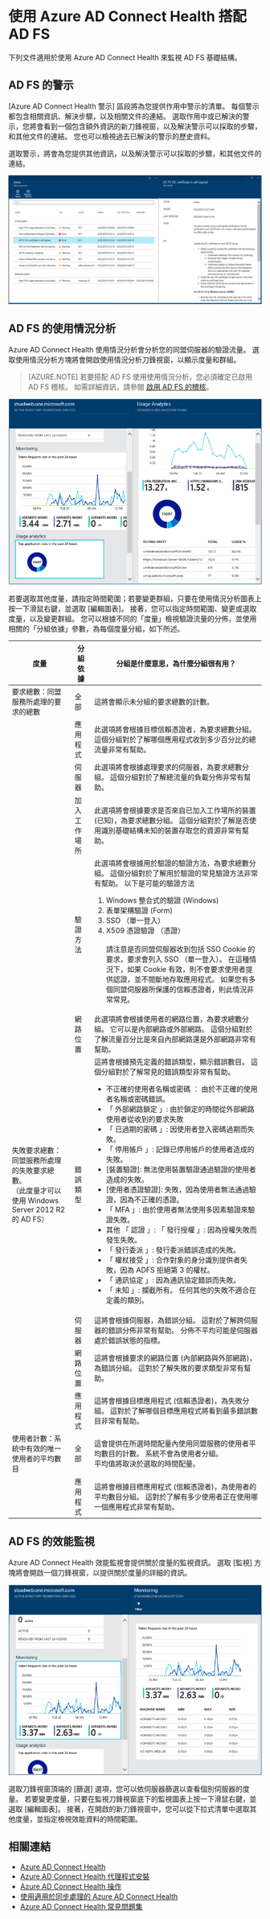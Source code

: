 
<properties 
    pageTitle="使用 Azure AD Connect Health 搭配 AD FS | Microsoft Azure" 
    description="這是如何監視內部部署 AD FS 基礎結構的 Azure AD Connect Health 頁面。" 
    services="active-directory" 
    documentationCenter="" 
    authors="billmath" 
    manager="stevenpo" 
    editor="curtand"/>

<tags 
    ms.service="active-directory" 
    ms.workload="identity" 
    ms.tgt_pltfrm="na" 
    ms.devlang="na" 
    ms.topic="get-started-article" 
    ms.date="08/14/2015" 
    ms.author="billmath"/>

# 使用 Azure AD Connect Health 搭配 AD FS 
下列文件適用於使用 Azure AD Connect Health 來監視 AD FS 基礎結構。

## AD FS 的警示
[Azure AD Connect Health 警示] 區段將為您提供作用中警示的清單。 每個警示都包含相關資訊、解決步驟，以及相關文件的連結。 選取作用中或已解決的警示，您將會看到一個包含額外資訊的新刀鋒視窗，以及解決警示可以採取的步驟，和其他文件的連結。 您也可以檢視過去已解決的警示的歷史資料。

選取警示，將會為您提供其他資訊，以及解決警示可以採取的步驟，和其他文件的連結。

![Azure AD Connect Health 入口網站](./media/active-directory-aadconnect-health/alert2.png)



## AD FS 的使用情況分析
Azure AD Connect Health 使用情況分析會分析您的同盟伺服器的驗證流量。 選取使用情況分析方塊將會開啟使用情況分析刀鋒視窗，以顯示度量和群組。

>[AZURE.NOTE] 若要搭配 AD FS 使用使用情況分析，您必須確定已啟用 AD FS 稽核。 如需詳細資訊，請參閱 [啟用 AD FS 的稽核](active-directory-aadconnect-health-operations.md#enable-auditing-for-ad-fs)。 

![Azure AD Connect Health 入口網站](./media/active-directory-aadconnect-health/report1.png)

若要選取其他度量，請指定時間範圍；若要變更群組，只要在使用情況分析圖表上按一下滑鼠右鍵，並選取 [編輯圖表]。 接著，您可以指定時間範圍、變更或選取度量，以及變更群組。 您可以根據不同的「度量」檢視驗證流量的分佈，並使用相關的「分組依據」參數，為每個度量分組，如下所述。

| 度量 | 分組依據 | 分組是什麼意思，為什麼分組很有用？ |
| ------ | -------- | -------------------------------------------- |
| 要求總數：同盟服務所處理的要求的總數 | 全部 | 這將會顯示未分組的要求總數的計數。 |
|  | 應用程式 | 此選項將會根據目標信賴憑證者，為要求總數分組。 這個分組對於了解哪個應用程式收到多少百分比的總流量非常有幫助。 |
|  | 伺服器 | 此選項將會根據處理要求的伺服器，為要求總數分組。 這個分組對於了解總流量的負載分佈非常有幫助。 |
|  | 加入工作場所 | 此選項將會根據要求是否來自已加入工作場所的裝置 (已知)，為要求總數分組。 這個分組對於了解是否使用識別基礎結構未知的裝置存取您的資源非常有幫助。 |
|  | 驗證方法 | 此選項將會根據用於驗證的驗證方法，為要求總數分組。 這個分組對於了解用於驗證的常見驗證方法非常有幫助。 以下是可能的驗證方法 <ol> <li>Windows 整合式的驗證 (Windows)</li> <li>表單架構驗證 (Form)</li> <li>SSO （單一登入）</li> <li>X509 憑證驗證 （憑證）</li> <br>請注意是否同盟伺服器收到包括 SSO Cookie 的要求，要求會列入 SSO （單一登入）。 在這種情況下，如果 Cookie 有效，則不會要求使用者提供認證，並不間斷地存取應用程式。 如果您有多個同盟伺服器所保護的信賴憑證者，則此情況非常常見。 |
|  | 網路位置 | 此選項將會根據使用者的網路位置，為要求總數分組。 它可以是內部網路或外部網路。 這個分組對於了解流量百分比是來自內部網路還是外部網路非常有幫助。 |
| 失敗要求總數：同盟服務所處理的失敗要求總數。 <br> （此度量才可以使用 Windows Server 2012 R2 的 AD FS）| 錯誤類型 | 這將會根據預先定義的錯誤類型，顯示錯誤數目。 這個分組對於了解常見的錯誤類型非常有幫助。 <ul><li>不正確的使用者名稱或密碼 ︰ 由於不正確的使用者名稱或密碼錯誤。</li> <li>「 外部網路鎖定 」: 由於鎖定的時間從外部網路使用者從收到的要求失敗 </li><li> 「 已過期的密碼 」: 因使用者登入密碼過期而失敗。</li><li>「 停用帳戶 」: 記錄已停用帳戶的使用者造成的失敗。</li><li>[裝置驗證]: 無法使用裝置驗證通過驗證的使用者造成的失敗。</li><li>[使用者憑證驗證]: 失敗，因為使用者無法通過驗證，因為不正確的憑證。</li><li>「 MFA 」: 由於使用者無法使用多因素驗證來驗證失敗。</li><li>其他 「 認證 」: 「 發行授權 」: 因為授權失敗而發生失敗。</li><li>「 發行委派 」: 發行委派錯誤造成的失敗。</li><li>「 權杖接受 」: 合作對象的身分識別提供者失敗，因為 ADFS 拒絕第 3 的權杖。</li><li>「 通訊協定 」: 因為通訊協定錯誤而失敗。</li><li>「 未知 」: 攔截所有。 任何其他的失敗不適合在定義的類別。</li> |
|  | 伺服器 | 這將會根據伺服器，為錯誤分組。 這對於了解跨伺服器的錯誤分佈非常有幫助。 分佈不平均可能是伺服器處於錯誤狀態的指標。 |
|  | 網路位置 | 這將會根據要求的網路位置 (內部網路與外部網路)，為錯誤分組。 這對於了解失敗的要求類型非常有幫助。 |
|  | 應用程式 | 這將會根據目標應用程式 (信賴憑證者)，為失敗分組。 這對於了解哪個目標應用程式將看到最多錯誤數目非常有幫助。 |
| 使用者計數：系統中有效的唯一使用者的平均數目 | 全部 | 這會提供在所選時間配量內使用同盟服務的使用者平均數目的計數。 系統不會為使用者分組。 <br>平均值將取決於選取的時間配量。 |
|  | 應用程式 | 這將會根據目標應用程式 (信賴憑證者)，為使用者的平均數目分組。 這對於了解有多少使用者正在使用哪一個應用程式非常有幫助。 |


## AD FS 的效能監視
Azure AD Connect Health 效能監視會提供關於度量的監視資訊。 選取 [監視] 方塊將會開啟一個刀鋒視窗，以提供關於度量的詳細的資訊。


![Azure AD Connect Health 入口網站](./media/active-directory-aadconnect-health/perf1.png)


選取刀鋒視窗頂端的 [篩選] 選項，您可以依伺服器篩選以查看個別伺服器的度量。 若要變更度量，只要在監視刀鋒視窗底下的監視圖表上按一下滑鼠右鍵，並選取 [編輯圖表]。 接著，在開啟的新刀鋒視窗中，您可以從下拉式清單中選取其他度量，並指定檢視效能資料的時間範圍。




## 相關連結

* [Azure AD Connect Health](active-directory-aadconnect-health.md)
* [Azure AD Connect Health 代理程式安裝](active-directory-aadconnect-health-agent-install.md)
* [Azure AD Connect Health 操作](active-directory-aadconnect-health-operations.md)
* [使用適用於同步處理的 Azure AD Connect Health](active-directory-aadconnect-health-sync.md)
* [Azure AD Connect Health 常見問題集](active-directory-aadconnect-health-faq.md)


